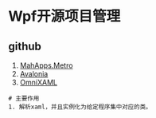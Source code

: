 # Wpf开源项目管理
## github
1. [MahApps.Metro](https://github.com/MahApps/MahApps.Metro "A toolkit for creating Metro / Modern UI styled WPF apps. ")
2. [Avalonia](https://github.com/AvaloniaUI/Avalonia "类似WPF，重新封装，跨平台")
3. [OmniXAML](https://github.com/OmniGUI/OmniXAML "The freakin' awesome Cross-platform XAML Framework")
~~~
# 主要作用
1. 解析xaml，并且实例化为给定程序集中对应的类。
~~~